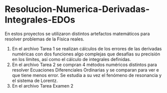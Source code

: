# Resolucion-Numerica-Derivadas-Integrales-EDOs
En estos proyectos se utilizaron distintos artefactos matemáticos para resolver problemas de la Física reales.
1. En el archivo Tarea 1 se realizan cálculos de los errores de las derivadas numéricas con dos funciones algo complejas que desafías su precisión en los límites, así como el cálculo de integrales definidas.
2. En el archivo Tarea 2 se compran 4 métodos numéricos distintos para resolver Ecuaciones Diferenciales Ordinarias y se comparan para ver e que tiene menos error. Se estudia a su vez el fenómeno de resonancia y el sistema de Lorentz.
3. En el archivo Tarea Examen 2 
